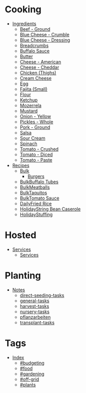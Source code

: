 #
# Cooking
- [Ingredients](ingredients.md)
	- [Beef - Ground](beef_-_ground.md)
	- [Blue Cheese - Crumble](blue_cheese_-_crumble.md)
	- [Blue Cheese - Dressing](blue_cheese_-_dressing.md)
	- [Breadcrumbs](breadcrumbs.md)
	- [Buffalo Sauce](buffalo_sauce.md)
	- [Butter](butter.md)
	- [Cheese - American](cheese_-_american.md)
	- [Cheese - Cheddar](cheese_-_cheddar.md)
	- [Chicken  (Thighs)](chicken__[thighs].md)
	- [Cream Cheese](cream_cheese.md)
	- [Egg](egg.md)
	- [Fajita (Small)](fajita_[small].md)
	- [Flour](flour.md)
	- [Ketchup](ketchup.md)
	- [Mozerrela ](mozerrela_.md)
	- [Mustard](mustard.md)
	- [Onion - Yellow](onion_-_yellow.md)
	- [Pickles - Whole](pickles_-_whole.md)
	- [Pork - Ground](pork_-_ground.md)
	- [Salsa](salsa.md)
	- [Sour Cream](sour_cream.md)
	- [Spinach](spinach.md)
	- [Tomato - Crushed](tomato_-_crushed.md)
	- [Tomato - Diced](tomato_-_diced.md)
	- [Tomato - Paste](tomato_-_paste.md)
- [Recipes]()
	- [Bulk]()
		- [Burgers](burgers.md)
	- [BulkBuffalo Tubes](bulkbuffalo_tubes.md)
	- [BulkMeatballs](bulkmeatballs.md)
	- [BulkTaquitos](bulktaquitos.md)
	- [BulkTomato Sauce](bulktomato_sauce.md)
	- [DailyFried Rice](dailyfried_rice.md)
	- [HolidayString Bean Caserole](holidaystring_bean_caserole.md)
	- [HolidayStuffing](holidaystuffing.md)
# Hosted
- [Services]()
	- [Services](services.md)
# Planting
- [Notes]()
	- [direct-seeding-tasks](direct-seeding-tasks.md)
	- [general-tasks](general-tasks.md)
	- [harvest-tasks](harvest-tasks.md)
	- [nursery-tasks](nursery-tasks.md)
	- [pflanzarbeiten](pflanzarbeiten.md)
	- [transplant-tasks](transplant-tasks.md)
# Tags
- [Index](index.md)
	- [#budgeting](tag-budgeting.md)
	- [#food](tag-food.md)
	- [#gardening](tag-gardening.md)
	- [#off-grid](tag-off-grid.md)
	- [#plants](tag-plants.md)
